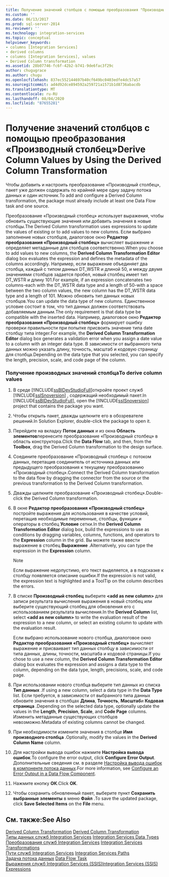 ```yaml
---
title: Получение значений столбцов с помощью преобразования "Производный столбец" | Документы Майкрософт
ms.custom: ''
ms.date: 06/13/2017
ms.prod: sql-server-2014
ms.reviewer: ''
ms.technology: integration-services
ms.topic: conceptual
helpviewer_keywords:
- columns [Integration Services]
- derived columns
- columns [Integration Services], values
- Derived Column transformation
ms.assetid: 28b07746-fc6f-42b2-b741-9de6fac3f29c
author: chugugrace
ms.author: chugu
ms.openlocfilehash: 837ec552144697b40cf649bc0403edfe4dc57a57
ms.sourcegitcommit: ad4d92dce894592a259721a1571b1d8736abacdb
ms.translationtype: MT
ms.contentlocale: ru-RU
ms.lasthandoff: 08/04/2020
ms.locfileid: "87655281"
---
```

# <a name="derive-column-values-by-using-the-derived-column-transformation"></a><span data-ttu-id="abf59-102">Получение значений столбцов с помощью преобразования «Производный столбец»</span><span class="sxs-lookup"><span data-stu-id="abf59-102">Derive Column Values by Using the Derived Column Transformation</span></span>
  <span data-ttu-id="abf59-103">Чтобы добавить и настроить преобразование «Производный столбец», пакет уже должен содержать по крайней мере одну задачу потока данных и один источник.</span><span class="sxs-lookup"><span data-stu-id="abf59-103">To add and configure a Derived Column transformation, the package must already include at least one Data Flow task and one source.</span></span>  
  
 <span data-ttu-id="abf59-104">Преобразование «Производный столбец» использует выражения, чтобы обновить существующие значения или добавить значения в новые столбцы.</span><span class="sxs-lookup"><span data-stu-id="abf59-104">The Derived Column transformation uses expressions to update the values of existing or to add values to new columns.</span></span> <span data-ttu-id="abf59-105">Если выбрано заполнение новых столбцов, диалоговое окно **Редактор преобразования «Производный столбец»** вычисляет выражение и определяет метаданные для столбцов соответственно.</span><span class="sxs-lookup"><span data-stu-id="abf59-105">When you choose to add values to new columns, the **Derived Column Transformation Editor** dialog box evaluates the expression and defines the metadata of the columns accordingly.</span></span> <span data-ttu-id="abf59-106">Например, если выражение объединяет два столбца, каждый с типом данных DT_WSTR и длиной 50, и между двумя значениями столбцов задается пробел, новый столбец имеет тип DT_WSTR и длину 101.</span><span class="sxs-lookup"><span data-stu-id="abf59-106">For example, if an expression concatenates two columns-each with the DT_WSTR data type and a length of 50-with a space between the two column values, the new column has the DT_WSTR data type and a length of 101.</span></span> <span data-ttu-id="abf59-107">Можно обновить тип данных новых столбцов.</span><span class="sxs-lookup"><span data-stu-id="abf59-107">You can update the data type of new columns.</span></span> <span data-ttu-id="abf59-108">Единственное условие состоит в том, что тип данных должен соответствовать добавляемым данным.</span><span class="sxs-lookup"><span data-stu-id="abf59-108">The only requirement is that data type be compatible with the inserted data.</span></span> <span data-ttu-id="abf59-109">Например, диалоговое окно **Редактор преобразования «Производный столбец»** формирует ошибку проверки правильности при попытке присвоить значение типа date столбцу типа integer.</span><span class="sxs-lookup"><span data-stu-id="abf59-109">For example, the **Derived Column Transformation Editor** dialog box generates a validation error when you assign a date value to a column with an integer data type.</span></span> <span data-ttu-id="abf59-110">В зависимости от выбранного типа данных можно указать длину, точность, масштаб и кодовую страницу для столбца.</span><span class="sxs-lookup"><span data-stu-id="abf59-110">Depending on the data type that you selected, you can specify the length, precision, scale, and code page of the column.</span></span>  
  
### <a name="to-derive-column-values"></a><span data-ttu-id="abf59-111">Получение производных значений столбца</span><span class="sxs-lookup"><span data-stu-id="abf59-111">To derive column values</span></span>  
  
1.  <span data-ttu-id="abf59-112">В среде [!INCLUDE[ssBIDevStudioFull](../../../includes/ssbidevstudiofull-md.md)]откройте проект служб [!INCLUDE[ssISnoversion](../../../includes/ssisnoversion-md.md)] , содержащий необходимый пакет.</span><span class="sxs-lookup"><span data-stu-id="abf59-112">In [!INCLUDE[ssBIDevStudioFull](../../../includes/ssbidevstudiofull-md.md)], open the [!INCLUDE[ssISnoversion](../../../includes/ssisnoversion-md.md)] project that contains the package you want.</span></span>  
  
2.  <span data-ttu-id="abf59-113">Чтобы открыть пакет, дважды щелкните его в обозревателе решений.</span><span class="sxs-lookup"><span data-stu-id="abf59-113">In Solution Explorer, double-click the package to open it.</span></span>  
  
3.  <span data-ttu-id="abf59-114">Перейдите на вкладку **Поток данных** и из окна **Область элементов**перенесите преобразование «Производный столбец» в область конструктора.</span><span class="sxs-lookup"><span data-stu-id="abf59-114">Click the **Data Flow** tab, and then, from the **Toolbox**, drag the Derived Column transformation to the design surface.</span></span>  
  
4.  <span data-ttu-id="abf59-115">Соедините преобразование «Производный столбец» с потоком данных, перетащив соединитель от источника данных или предыдущего преобразования к текущему преобразованию «Производный столбец».</span><span class="sxs-lookup"><span data-stu-id="abf59-115">Connect the Derived Column transformation to the data flow by dragging the connector from the source or the previous transformation to the Derived Column transformation.</span></span>  
  
5.  <span data-ttu-id="abf59-116">Дважды щелкните преобразование «Производный столбец».</span><span class="sxs-lookup"><span data-stu-id="abf59-116">Double-click the Derived Column transformation.</span></span>  
  
6.  <span data-ttu-id="abf59-117">В окне **Редактор преобразования «Производный столбец»** постройте выражения для использования в качестве условий, перетащив необходимые переменные, столбцы, функции и операторы в столбец **Условие** сетки.</span><span class="sxs-lookup"><span data-stu-id="abf59-117">In the **Derived Column Transformation Editor** dialog box, build the expressions to use as conditions by dragging variables, columns, functions, and operators to the **Expression** column in the grid.</span></span> <span data-ttu-id="abf59-118">Вы можете также ввести выражение в столбец **Выражение** .</span><span class="sxs-lookup"><span data-stu-id="abf59-118">Alternatively, you can type the expression in the **Expression** column.</span></span>  
  
    > [!NOTE]  
    >  <span data-ttu-id="abf59-119">Если выражение недопустимо, его текст выделяется, а в подсказке к столбцу появляется описание ошибки.</span><span class="sxs-lookup"><span data-stu-id="abf59-119">If the expression is not valid, the expression text is highlighted and a ToolTip on the column describes the errors.</span></span>  
  
7.  <span data-ttu-id="abf59-120">В списке **Производный столбец** выберите **\<add as new column>** для записи результата вычисления выражения в новый столбец или выберите существующий столбец для обновления его с использованием результата вычисления.</span><span class="sxs-lookup"><span data-stu-id="abf59-120">In the **Derived Column** list, select **\<add as new column>** to write the evaluation result of the expression to a new column, or select an existing column to update with the evaluation result.</span></span>  
  
     <span data-ttu-id="abf59-121">Если выбрано использование нового столбца, диалоговое окно **Редактор преобразования «Производный столбец»** вычисляет выражение и присваивает тип данных столбцу в зависимости от типа данных, длины, точности, масштаба и кодовой страницы.</span><span class="sxs-lookup"><span data-stu-id="abf59-121">If you chose to use a new column, the **Derived Column Transformation Editor** dialog box evaluates the expression and assigns a data type to the column, depending on the data type, length, precisions, scale, and code page.</span></span>  
  
8.  <span data-ttu-id="abf59-122">При использовании нового столбца выберите тип данных из списка **Тип данных** .</span><span class="sxs-lookup"><span data-stu-id="abf59-122">If using a new column, select a data type in the **Data Type** list.</span></span> <span data-ttu-id="abf59-123">Если требуется, в зависимости от выбранного типа данных обновите значения в столбцах **Длина**, **Точность**, **Масштаб**и **Кодовая страница** .</span><span class="sxs-lookup"><span data-stu-id="abf59-123">Depending on the selected data type, optionally update the values in the **Length**, **Precision**, **Scale**, and **Code Page** columns.</span></span> <span data-ttu-id="abf59-124">Изменить метаданные существующих столбцов невозможно.</span><span class="sxs-lookup"><span data-stu-id="abf59-124">Metadata of existing columns cannot be changed.</span></span>  
  
9. <span data-ttu-id="abf59-125">При необходимости измените значения в столбце **Имя производного столбца** .</span><span class="sxs-lookup"><span data-stu-id="abf59-125">Optionally, modify the values in the **Derived Column Name** column.</span></span>  
  
10. <span data-ttu-id="abf59-126">Для настройки вывода ошибок нажмите **Настройка вывода ошибок**.</span><span class="sxs-lookup"><span data-stu-id="abf59-126">To configure the error output, click **Configure Error Output**.</span></span> <span data-ttu-id="abf59-127">Дополнительные сведения см. в разделе [Настройка вывода ошибок в компоненте потока данных](../../configure-an-error-output-in-a-data-flow-component.md).</span><span class="sxs-lookup"><span data-stu-id="abf59-127">For more information, see [Configure an Error Output in a Data Flow Component](../../configure-an-error-output-in-a-data-flow-component.md).</span></span>  
  
11. <span data-ttu-id="abf59-128">Нажмите кнопку **ОК**.</span><span class="sxs-lookup"><span data-stu-id="abf59-128">Click **OK**.</span></span>  
  
12. <span data-ttu-id="abf59-129">Чтобы сохранить обновленный пакет, выберите пункт **Сохранить выбранные элементы** в меню **Файл** .</span><span class="sxs-lookup"><span data-stu-id="abf59-129">To save the updated package, click **Save Selected Items** on the **File** menu.</span></span>  
  
## <a name="see-also"></a><span data-ttu-id="abf59-130">См. также:</span><span class="sxs-lookup"><span data-stu-id="abf59-130">See Also</span></span>  
 <span data-ttu-id="abf59-131">[Derived Column Transformation](derived-column-transformation.md) </span><span class="sxs-lookup"><span data-stu-id="abf59-131">[Derived Column Transformation](derived-column-transformation.md) </span></span>  
 <span data-ttu-id="abf59-132">[Типы данных служб Integration Services](../integration-services-data-types.md) </span><span class="sxs-lookup"><span data-stu-id="abf59-132">[Integration Services Data Types](../integration-services-data-types.md) </span></span>  
 <span data-ttu-id="abf59-133">[Преобразования служб Integration Services](integration-services-transformations.md) </span><span class="sxs-lookup"><span data-stu-id="abf59-133">[Integration Services Transformations](integration-services-transformations.md) </span></span>  
 <span data-ttu-id="abf59-134">[Пути служб Integration Services](../integration-services-paths.md) </span><span class="sxs-lookup"><span data-stu-id="abf59-134">[Integration Services Paths](../integration-services-paths.md) </span></span>  
 <span data-ttu-id="abf59-135">[Задача потока данных](../../control-flow/data-flow-task.md) </span><span class="sxs-lookup"><span data-stu-id="abf59-135">[Data Flow Task](../../control-flow/data-flow-task.md) </span></span>  
 [<span data-ttu-id="abf59-136">Выражения служб Integration Services (SSIS)</span><span class="sxs-lookup"><span data-stu-id="abf59-136">Integration Services &#40;SSIS&#41; Expressions</span></span>](../../expressions/integration-services-ssis-expressions.md)  
  
  
